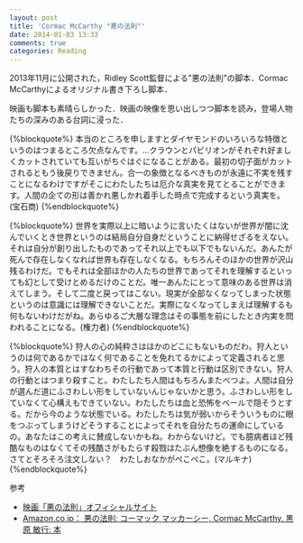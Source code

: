 ```yaml
---
layout: post
title: 'Cormac McCarthy "悪の法則"'
date: 2014-01-03 13:33
comments: true
categories: Reading
---
```


2013年11月に公開された，Ridley Scott監督による"悪の法則"の脚本．Cormac McCarthyによるオリジナル書き下ろし脚本．

映画も脚本も素晴らしかった．映画の映像を思い出しつつ脚本を読み，登場人物たちの深みのある台詞に浸った．


{%blockquote%}
本当のところを申しますとダイヤモンドのいろいろな特徴というのはつまるところ欠点なんです。...クラウンとパビリオンがそれぞれ好ましくカットされていても互いがちぐはぐになることがある。最初の切子面がカットされるともう後戻りできません。合一の象徴となるべきものが永遠に不実を残すことになるわけですがそこにわたしたちは厄介な真実を見てとることができます。人間の企ての形は善かれ悪しかれ着手した時点で完成するという真実を。(宝石商)
{%endblockquote%}

{%blockquote%}
世界を実際以上に暗いように言いたくはないが世界が闇に沈んでいくとき世界というのは結局自分自身だということに納得せざるをえない。それは自分が創り出したものであってそれ以上でも以下でもないんだ。あんたが死んで存在しなくなれば世界も存在しなくなる。もちろんそのほかの世界が沢山残るわけだ。でもそれは全部ほかの人たちの世界であってそれを理解するといっても幻として受けとめるだけのことだ。唯一あんたにとって意味のある世界は消えてしまう。そして二度と戻ってはこない。現実が全部なくなってしまった状態というのは意識には理解できないことだ。実際になくなってしまえば理解するも何もないわけだがね。あらゆるご大層な理念はその事態を前にしたとき内実を問われることになる。(権力者)
{%endblockquote%}

{%blockquote%}
狩人の心の純粋さはほかのどこにもないものだわ。狩人というのは何であるかではなく何であることを免れてるかによって定義されると思う。狩人の本質とはすなわちその行動であって本質と行動は区別できない。狩人の行動とはつまり殺すこと。わたしたち人間はもちろんまたべつよ。人間は自分が選んだ道にふさわしい形をしていないんじゃないかと思う。ふさわしい形をしていなくて心構えもできていない。わたしたちは血と恐怖をベールで隠そうとする。だから今のような状態でいる。わたしたちは気が弱いからそういうものに眼をつぶってしまうけどそうすることによってそれを自分たちの運命にしているの。あなたはこの考えに賛成しないかもね。わからないけど。でも臆病者ほど残酷なものはなくてその残酷さがもたらす殺戮はたぶん想像を絶するものになる。さてとそろそろ注文しない？　わたしおなかがぺこぺこ。(マルキナ)
{%endblockquote%}

参考

- [映画「悪の法則」オフィシャルサイト](http://www.foxmovies.jp/akuno-housoku/)
- [Amazon.co.jp： 悪の法則: コーマック マッカーシー, Cormac McCarthy, 黒原 敏行: 本](http://www.amazon.co.jp/%E6%82%AA%E3%81%AE%E6%B3%95%E5%89%87-%E3%82%B3%E3%83%BC%E3%83%9E%E3%83%83%E3%82%AF-%E3%83%9E%E3%83%83%E3%82%AB%E3%83%BC%E3%82%B7%E3%83%BC/dp/4152094079)


